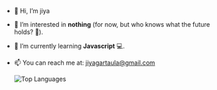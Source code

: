 - 👋 Hi, I’m jiya
- 👀 I’m interested in **nothing** (for now, but who knows what the future holds? 🤔).
- 🌱 I’m currently learning **Javascript** 💻.
- 📫 You can reach me at: jiyagartaula@gmail.com      
 
     ![Top Languages](https://github-readme-stats.vercel.app/api/top-langs/?username=Jiya-004&layout=compact&theme=dark)


